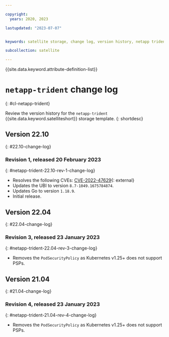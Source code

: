 ```yaml
---

copyright:
  years: 2020, 2023

lastupdated: "2023-07-07"


keywords: satellite storage, change log, version history, netapp trident

subcollection: satellite

---
```


{{site.data.keyword.attribute-definition-list}}

# `netapp-trident` change log
{: #cl-netapp-trident}

Review the version history for the `netapp-trident` {{site.data.keyword.satelliteshort}} storage template.
{: shortdesc}

## Version 22.10
{: #22.10-change-log}


### Revision 1, released 20 February 2023
{: #netapp-trident-22.10-rev-1-change-log}


- Resolves the following CVEs: [CVE-2022-47629](https://nvd.nist.gov/vuln/detail/CVE-2022-47629){: external} 
- Updates the UBI to version `8.7-1049.1675784874`.
- Updates Go to version `1.18.9`.
- Initial release.


## Version 22.04
{: #22.04-change-log}


### Revision 3, released 23 January 2023
{: #netapp-trident-22.04-rev-3-change-log}


- Removes the `PodSecurityPolicy` as Kubernetes v1.25+ does not support PSPs. 


## Version 21.04
{: #21.04-change-log}


### Revision 4, released 23 January 2023
{: #netapp-trident-21.04-rev-4-change-log}


- Removes the `PodSecurityPolicy` as Kubernetes v1.25+ does not support PSPs. 


